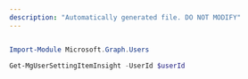 ```yaml
---
description: "Automatically generated file. DO NOT MODIFY"
---
```


```powershell

Import-Module Microsoft.Graph.Users

Get-MgUserSettingItemInsight -UserId $userId

```